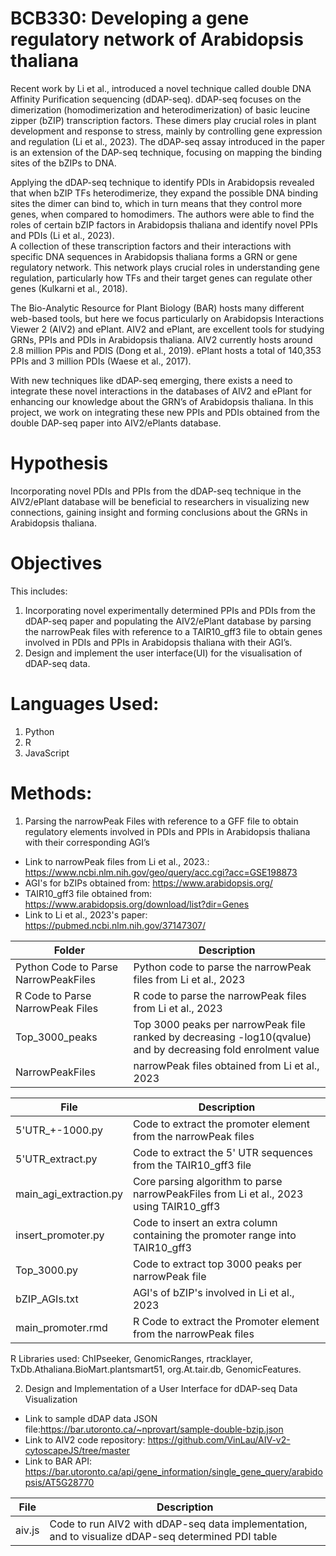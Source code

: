# BCB330: Developing a gene regulatory network of Arabidopsis thaliana

Recent work by Li et al., introduced a novel technique called double DNA Affinity Purification
sequencing (dDAP-seq). dDAP-seq focuses on the dimerization (homodimerization and 
heterodimerization) of basic leucine zipper (bZIP) transcription factors. These dimers play crucial roles 
in plant development and response to stress, mainly by controlling gene expression and regulation (Li et 
al., 2023). The dDAP-seq assay introduced in the paper is an extension of the DAP-seq technique, 
focusing on mapping the binding sites of the bZIPs to DNA. 

Applying the dDAP-seq technique to identify PDIs in Arabidopsis revealed that when bZIP TFs 
heterodimerize, they expand the possible DNA binding sites the dimer can bind to, which in turn means 
that they control more genes, when compared to homodimers. The authors were able to find the roles of 
certain bZIP factors in Arabidopsis thaliana and identify novel PPIs and PDIs (Li et al., 2023).  
A collection of these transcription factors and their interactions with specific DNA sequences in 
Arabidopsis thaliana forms a GRN or gene regulatory network. This network plays crucial roles in 
understanding gene regulation, particularly how TFs and their target genes can regulate other genes 
(Kulkarni et al., 2018).  

The Bio-Analytic Resource for Plant Biology (BAR) hosts many different web-based tools, but here we 
focus particularly on Arabidopsis Interactions Viewer 2 (AIV2) and ePlant. AIV2 and ePlant, are 
excellent tools for studying GRNs, PPIs and PDIs in Arabidopsis thaliana. AIV2 currently hosts around 
2.8 million PPis and PDIS (Dong et al., 2019). ePlant hosts a total of 140,353 PPIs and 3 million PDIs 
(Waese et al., 2017).  

With new techniques like dDAP-seq emerging, there exists a need to integrate these novel interactions in 
the databases of AIV2 and ePlant for enhancing our knowledge about the GRN’s of Arabidopsis 
thaliana. In this project, we work on integrating these new PPIs and PDIs obtained from the double 
DAP-seq paper into AIV2/ePlants database. 

# Hypothesis 
Incorporating novel PDIs and PPIs from the dDAP-seq technique in the AIV2/ePlant database will be 
beneficial to researchers in visualizing new connections, gaining insight and forming conclusions about 
the GRNs in Arabidopsis thaliana. 

# Objectives 
This includes: 
1. Incorporating novel experimentally determined PPIs and PDIs from the dDAP-seq paper and 
populating the AIV2/ePlant database by parsing the narrowPeak files with reference to a 
TAIR10_gff3 file to obtain genes involved in PDIs and PPIs in Arabidopsis thaliana with their AGI’s.  
2. Design and implement the user interface(UI)  for the visualisation of dDAP-seq data.  

# Languages Used:
1. Python
2. R
3. JavaScript

# Methods: 
1. Parsing the narrowPeak Files with reference to a GFF file to obtain regulatory elements involved in PDIs 
and PPIs in Arabidopsis thaliana with their corresponding AGI’s 

- Link to narrowPeak files from Li et al., 2023.: https://www.ncbi.nlm.nih.gov/geo/query/acc.cgi?acc=GSE198873
- AGI's for bZIPs obtained from: https://www.arabidopsis.org/
- TAIR10_gff3 file obtained from: https://www.arabidopsis.org/download/list?dir=Genes
- Link to Li et al., 2023's paper: https://pubmed.ncbi.nlm.nih.gov/37147307/

| Folder | Description |
| ------------- | ------------- |
| Python Code to Parse NarrowPeakFiles| Python code to parse the narrowPeak files from Li et al., 2023 |
| R Code to Parse NarrowPeak Files | R code to parse the narrowPeak files from Li et al., 2023 |
| Top_3000_peaks | Top 3000 peaks per narrowPeak file ranked by decreasing -log10(qvalue) and by decreasing fold enrolment value|
| NarrowPeakFiles| narrowPeak files obtained from Li et al., 2023 |

| File  | Description |
| ------------- | ------------- |
| 5'UTR_+-1000.py | Code to extract the promoter element from the narrowPeak files |
| 5'UTR_extract.py| Code to extract the 5' UTR sequences from the TAIR10_gff3 file |
| main_agi_extraction.py |  Core parsing algorithm to parse narrowPeakFiles from Li et al., 2023 using TAIR10_gff3|
| insert_promoter.py| Code to insert an extra column containing the promoter range into TAIR10_gff3|
| Top_3000.py | Code to extract top 3000 peaks per narrowPeak file |
| bZIP_AGIs.txt  | AGI's of bZIP's involved in Li et al., 2023|
| main_promoter.rmd | R Code to extract the Promoter element from the narrowPeak files|

R Libraries used: 
ChIPseeker,
GenomicRanges,
rtracklayer,
TxDb.Athaliana.BioMart.plantsmart51,
org.At.tair.db,
GenomicFeatures.





2. Design and Implementation of a User Interface for dDAP-seq Data Visualization 

- Link to sample dDAP data JSON file:https://bar.utoronto.ca/~nprovart/sample-double-bzip.json
- Link to AIV2 code repository: https://github.com/VinLau/AIV-v2-cytoscapeJS/tree/master
- Link to BAR API: https://bar.utoronto.ca/api/gene_information/single_gene_query/arabidopsis/AT5G28770

| File  | Description |
| ------------- | ------------- |
| aiv.js | Code to run AIV2 with dDAP-seq data implementation, and to visualize dDAP-seq determined PDI table|








